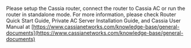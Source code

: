 Please setup the Cassia router, connect the router to Cassia AC or run the router in
standalone mode. For more information, please check Router Quick Start Guide, Private AC
Server Installation Guide, and Cassia User Manual at
[https://www.cassianetworks.com/knowledge-base/general-documents](https://www.cassianetworks.com/knowledge-base/general-documents)